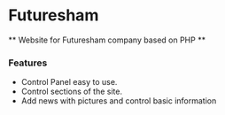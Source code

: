 # Futuresham
** Website for Futuresham company based on PHP **

### Features
- Control Panel easy to use.
- Control sections of the site.
- Add news with pictures and control basic information